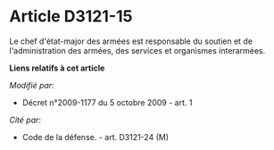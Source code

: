 # Article D3121-15

Le chef d'état-major des armées est responsable du soutien et de l'administration des armées, des services et organismes
interarmées.

**Liens relatifs à cet article**

_Modifié par_:

  - Décret n°2009-1177 du 5 octobre 2009 - art. 1

_Cité par_:

  - Code de la défense. - art. D3121-24 (M)
